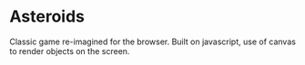 # Asteroids

Classic game re-imagined for the browser. Built on javascript, use of canvas to render objects on the screen.
